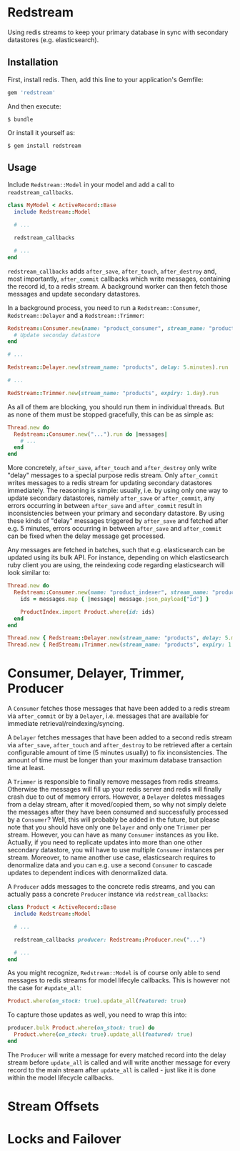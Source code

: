 
# Redstream

Using redis streams to keep your primary database in sync with secondary
datastores (e.g. elasticsearch).

## Installation

First, install redis. Then, add this line to your application's Gemfile:

```ruby
gem 'redstream'
```

And then execute:

    $ bundle

Or install it yourself as:

    $ gem install redstream

## Usage

Include `Redstream::Model` in your model and add a call to
`readstream_callbacks`.

```ruby
class MyModel < ActiveRecord::Base
  include Redstream::Model

  # ...

  redstream_callbacks

  # ...
end
```

`redstream_callbacks` adds `after_save`, `after_touch`, `after_destroy` and,
most importantly, `after_commit` callbacks which write messages, containing the
record id, to a redis stream. A background worker can then fetch those messages
and update secondary datastores.

In a background process, you need to run a `Redstream::Consumer`, `Redstream::Delayer`
and a `Redstream::Trimmer`:

```ruby
Redstream::Consumer.new(name: "product_consumer", stream_name: "products").run do |messages|
  # Update seconday datastore
end

# ...

Redstream::Delayer.new(stream_name: "products", delay: 5.minutes).run

# ...

RedStream::Trimmer.new(stream_name: "products", expiry: 1.day).run
```

As all of them are blocking, you should run them in individual threads. But as
none of them must be stopped gracefully, this can be as simple as:

```ruby
Thread.new do
  Redstream::Consumer.new("...").run do |messages|
    # ...
  end
end
```

More concretely, `after_save`, `after_touch` and `after_destroy` only write
"delay" messages to a special purpose redis stream. Only `after_commit` writes
messages to a redis stream for updating secondary datastores immediately. The
reasoning is simple: usually, i.e. by using only one way to update secondary
datastores, namely `after_save` or `after_commit`, any errors occurring in
between `after_save` and `after_commit` result in inconsistencies between your
primary and secondary datastore. By using these kinds of "delay" messages
triggered by `after_save` and fetched after e.g. 5 minutes, errors occurring in
between `after_save` and `after_commit` can be fixed when the delay message get
processed.

Any messages are fetched in batches, such that e.g. elasticsearch can be
updated using its bulk API. For instance, depending on which elasticsearch ruby
client you are using, the reindexing code regarding elasticsearch will look
similar to:

```ruby
Thread.new do
  Redstream::Consumer.new(name: "product_indexer", stream_name: "products").run do |messages|
    ids = messages.map { |message| message.json_payload["id"] }

    ProductIndex.import Product.where(id: ids)
  end
end

Thread.new { Redstream::Delayer.new(stream_name: "products", delay: 5.minutes).run }
Thread.new { RedStream::Trimmer.new(stream_name: "products", expiry: 1.day).run }
```

# Consumer, Delayer, Trimmer, Producer

A `Consumer` fetches those messages that have been added to a redis stream via
`after_commit` or by a `Delayer`, i.e. messages that are available for
immediate retrieval/reindexing/syncing.

A `Delayer` fetches messages that have been added to a second redis stream via
`after_save`, `after_touch` and `after_destroy` to be retrieved after a certain
configurable amount of time (5 minutes usually) to fix inconsistencies. The
amount of time must be longer than your maximum database transaction time at
least.

A `Trimmer` is responsible to finally remove messages from redis streams.
Otherwise the messages will fill up your redis server and redis will finally
crash due to out of memory errors. However, a `Delayer` deletes messages from a
delay stream, after it moved/copied them, so why not simply delete the messages
after they have been consumed and successfully processed by a `Consumer`? Well,
this will probably be added in the future, but please note that you should have
only one `Delayer` and only one `Trimmer` per stream. However, you can have as
many `Consumer` instances as you like. Actually, if you need to replicate
updates into more than one other secondary datastore, you will have to use
multiple `Consumer` instances per stream. Moreover, to name another use case,
elasticsearch requires to denormalize data and you can e.g. use a second
`Consumer` to cascade updates to dependent indices with denormalized data.

A `Producer` adds messages to the concrete redis streams, and you
can actually pass a concrete `Producer` instance via `redstream_callbacks`:

```ruby
class Product < ActiveRecord::Base
  include Redstream::Model

  # ...

  redstream_callbacks producer: Redstream::Producer.new("...")

  # ...
end
```

As you might recognize, `Redstream::Model` is of course only able to send
messages to redis streams for model lifecyle callbacks. This is however not
the case for `#update_all`:

```ruby
Product.where(on_stock: true).update_all(featured: true)
```

To capture those updates as well, you need to wrap this into:

```ruby
producer.bulk Product.where(on_stock: true) do
  Product.where(on_stock: true).update_all(featured: true)
end
```

The `Producer` will write a message for every matched record into the delay
stream before `update_all` is called and will write another message for every
record to the main stream after `update_all` is called - just like it is done
within the model lifecycle callbacks.

# Stream Offsets
# Locks and Failover

